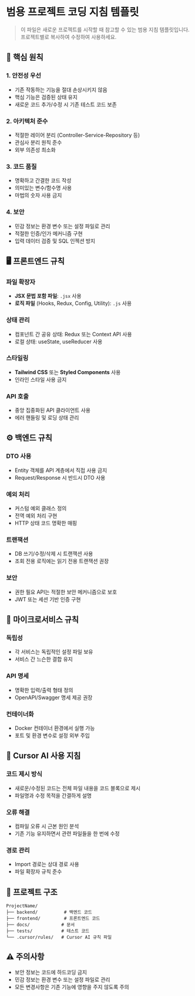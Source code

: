# 범용 프로젝트 코딩 지침 템플릿

> 이 파일은 새로운 프로젝트를 시작할 때 참고할 수 있는 범용 지침 템플릿입니다.
> 프로젝트별로 복사하여 수정하여 사용하세요.

## 🎯 핵심 원칙

### 1. 안전성 우선
- 기존 작동하는 기능을 절대 손상시키지 않음
- 핵심 기능은 검증된 상태 유지
- 새로운 코드 추가/수정 시 기존 테스트 코드 보존

### 2. 아키텍처 준수
- 적절한 레이어 분리 (Controller-Service-Repository 등)
- 관심사 분리 원칙 준수
- 외부 의존성 최소화

### 3. 코드 품질
- 명확하고 간결한 코드 작성
- 의미있는 변수/함수명 사용
- 마법의 숫자 사용 금지

### 4. 보안
- 민감 정보는 환경 변수 또는 설정 파일로 관리
- 적절한 인증/인가 메커니즘 구현
- 입력 데이터 검증 및 SQL 인젝션 방지

## 🖥️ 프론트엔드 규칙

### 파일 확장자
- **JSX 문법 포함 파일**: `.jsx` 사용
- **로직 파일** (Hooks, Redux, Config, Utility): `.js` 사용

### 상태 관리
- 컴포넌트 간 공유 상태: Redux 또는 Context API 사용
- 로컬 상태: useState, useReducer 사용

### 스타일링
- **Tailwind CSS** 또는 **Styled Components** 사용
- 인라인 스타일 사용 금지

### API 호출
- 중앙 집중화된 API 클라이언트 사용
- 에러 핸들링 및 로딩 상태 관리

## ⚙️ 백엔드 규칙

### DTO 사용
- Entity 객체를 API 계층에서 직접 사용 금지
- Request/Response 시 반드시 DTO 사용

### 예외 처리
- 커스텀 예외 클래스 정의
- 전역 예외 처리 구현
- HTTP 상태 코드 명확한 매핑

### 트랜잭션
- DB 쓰기/수정/삭제 시 트랜잭션 사용
- 조회 전용 로직에는 읽기 전용 트랜잭션 권장

### 보안
- 권한 필요 API는 적절한 보안 메커니즘으로 보호
- JWT 또는 세션 기반 인증 구현

## 🐳 마이크로서비스 규칙

### 독립성
- 각 서비스는 독립적인 설정 파일 보유
- 서비스 간 느슨한 결합 유지

### API 명세
- 명확한 입력/출력 형태 정의
- OpenAPI/Swagger 명세 제공 권장

### 컨테이너화
- Docker 컨테이너 환경에서 실행 가능
- 포트 및 환경 변수로 설정 외부 주입

## 🤖 Cursor AI 사용 지침

### 코드 제시 방식
- 새로운/수정된 코드는 전체 파일 내용을 코드 블록으로 제시
- 파일명과 수정 목적을 간결하게 설명

### 오류 해결
- 컴파일 오류 시 근본 원인 분석
- 기존 기능 유지하면서 관련 파일들을 한 번에 수정

### 경로 관리
- Import 경로는 상대 경로 사용
- 파일 확장자 규칙 준수

## 📁 프로젝트 구조

```
ProjectName/
├── backend/          # 백엔드 코드
├── frontend/         # 프론트엔드 코드
├── docs/            # 문서
├── tests/           # 테스트 코드
└── .cursor/rules/   # Cursor AI 규칙 파일
```

## ⚠️ 주의사항

- 보안 정보는 코드에 하드코딩 금지
- 민감 정보는 환경 변수 또는 설정 파일로 관리
- 모든 변경사항은 기존 기능에 영향을 주지 않도록 주의
